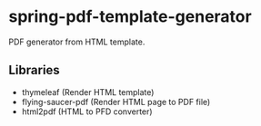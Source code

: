 # spring-pdf-template-generator

PDF generator from HTML template.

## Libraries

- thymeleaf (Render HTML template)
- flying-saucer-pdf (Render HTML page to PDF file)
- html2pdf (HTML to PFD converter)